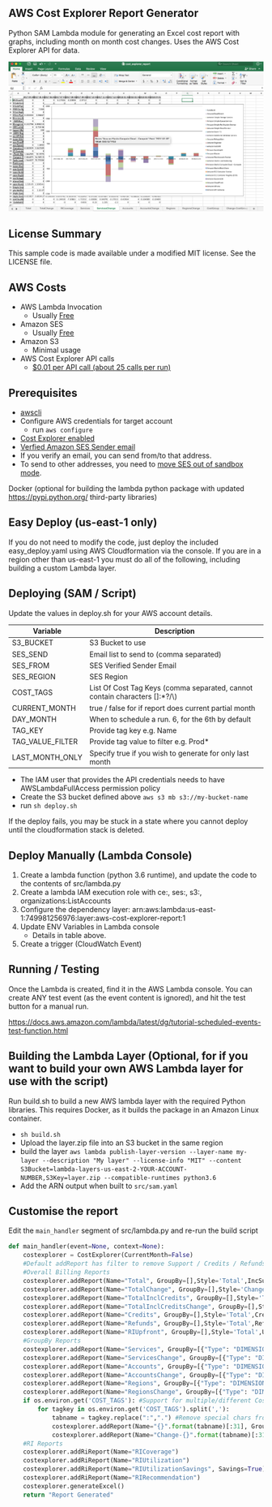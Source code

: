 ## AWS Cost Explorer Report Generator

Python SAM Lambda module for generating an Excel cost report with graphs, including month on month cost changes. Uses the AWS Cost Explorer API for data.

![screenshot](https://github.com/aws-samples/aws-cost-explorer-report/blob/master/screenshot.png)

## License Summary

This sample code is made available under a modified MIT license. See the LICENSE file.

## AWS Costs

* AWS Lambda Invocation 
  * Usually [Free](https://aws.amazon.com/free/)  
* Amazon SES 
  * Usually [Free](https://aws.amazon.com/free/)
* Amazon S3
  * Minimal usage
* AWS Cost Explorer API calls   
  * [$0.01 per API call (about 25 calls per run)](https://aws.amazon.com/aws-cost-management/pricing/)

## Prerequisites

* [awscli](https://aws.amazon.com/cli)
* Configure AWS credentials for target account
  * run `aws configure` 
* [Cost Explorer enabled](https://docs.aws.amazon.com/awsaccountbilling/latest/aboutv2/cost-explorer-signup.html)
* [Verfied Amazon SES Sender email](https://docs.aws.amazon.com/ses/latest/DeveloperGuide/verify-email-addresses.html)
* If you verify an email, you can send from/to that address.
* To send to other addresses, you need to [move SES out of sandbox mode](https://docs.aws.amazon.com/ses/latest/DeveloperGuide/request-production-access.html).  
 
Docker (optional for building the lambda python package with updated https://pypi.python.org/ third-party libraries)

## Easy Deploy (us-east-1 only)
If you do not need to modify the code, just deploy the included easy_deploy.yaml using AWS Cloudformation via the console. If you are in a region other than us-east-1 you must do all of the following, including building a custom Lambda layer.

## Deploying (SAM / Script)
Update the values in deploy.sh for your AWS account details.  

  | Variable      | Description                                            |
  | ------------- | ------------------------------------------------------ |
  | S3_BUCKET     | S3 Bucket to use                                       |
  | SES_SEND      | Email list to send to (comma separated)                |
  | SES_FROM      | SES Verified Sender Email                              |
  | SES_REGION    | SES Region                                             |
  | COST_TAGS     | List Of Cost Tag Keys (comma separated, cannot contain characters []:*?/\\)                |
  | CURRENT_MONTH | true / false for if report does current partial month  |
  | DAY_MONTH     | When to schedule a run. 6, for the 6th by default      |
  | TAG_KEY       | Provide tag key e.g. Name                              |
  | TAG_VALUE_FILTER       | Provide tag value to filter e.g. Prod*        |
  | LAST_MONTH_ONLY         | Specify true if you wish to generate for only last month  |

* The IAM user that provides the API credentials needs to have AWSLambdaFullAccess permission policy
* Create the S3 bucket defined above `aws s3 mb s3://my-bucket-name`
* run `sh deploy.sh`

If the deploy fails, you may be stuck in a state where you cannot deploy until the cloudformation stack is deleted.

## Deploy Manually (Lambda Console)

1. Create a lambda function (python 3.6 runtime), and update the code to the contents of src/lambda.py
2. Create a lambda IAM execution role with ce:, ses:, s3:, organizations:ListAccounts
3. Configure the dependency layer: arn:aws:lambda:us-east-1:749981256976:layer:aws-cost-explorer-report:1
4. Update ENV Variables in Lambda console
   * Details in table above. 
5. Create a trigger (CloudWatch Event)

## Running / Testing

Once the Lambda is created, find it in the AWS Lambda console.
You can create ANY test event (as the event content is ignored), and hit the test button for a manual run.

https://docs.aws.amazon.com/lambda/latest/dg/tutorial-scheduled-events-test-function.html

## Building the Lambda Layer (Optional, for if you want to build your own AWS Lambda layer for use with the script)
Run build.sh to build a new AWS lambda layer with the required Python libraries.
This requires Docker, as it builds the package in an Amazon Linux container.

* `sh build.sh`
* Upload the layer.zip file into an S3 bucket in the same region
* build the layer `aws lambda publish-layer-version --layer-name my-layer --description "My layer" --license-info "MIT" --content S3Bucket=lambda-layers-us-east-2-YOUR-ACCOUNT-NUMBER,S3Key=layer.zip --compatible-runtimes python3.6`
* Add the ARN output when built to `src/sam.yaml`

## Customise the report
Edit the `main_handler` segment of src/lambda.py and re-run the build script

```python
def main_handler(event=None, context=None): 
    costexplorer = CostExplorer(CurrentMonth=False)
    #Default addReport has filter to remove Support / Credits / Refunds / UpfrontRI
    #Overall Billing Reports
    costexplorer.addReport(Name="Total", GroupBy=[],Style='Total',IncSupport=True)
    costexplorer.addReport(Name="TotalChange", GroupBy=[],Style='Change')
    costexplorer.addReport(Name="TotalInclCredits", GroupBy=[],Style='Total',NoCredits=False,IncSupport=True)
    costexplorer.addReport(Name="TotalInclCreditsChange", GroupBy=[],Style='Change',NoCredits=False)
    costexplorer.addReport(Name="Credits", GroupBy=[],Style='Total',CreditsOnly=True)
    costexplorer.addReport(Name="Refunds", GroupBy=[],Style='Total',RefundOnly=True)
    costexplorer.addReport(Name="RIUpfront", GroupBy=[],Style='Total',UpfrontOnly=True)
    #GroupBy Reports
    costexplorer.addReport(Name="Services", GroupBy=[{"Type": "DIMENSION","Key": "SERVICE"}],Style='Total',IncSupport=True)
    costexplorer.addReport(Name="ServicesChange", GroupBy=[{"Type": "DIMENSION","Key": "SERVICE"}],Style='Change')
    costexplorer.addReport(Name="Accounts", GroupBy=[{"Type": "DIMENSION","Key": "LINKED_ACCOUNT"}],Style='Total')
    costexplorer.addReport(Name="AccountsChange", GroupBy=[{"Type": "DIMENSION","Key": "LINKED_ACCOUNT"}],Style='Change')
    costexplorer.addReport(Name="Regions", GroupBy=[{"Type": "DIMENSION","Key": "REGION"}],Style='Total')
    costexplorer.addReport(Name="RegionsChange", GroupBy=[{"Type": "DIMENSION","Key": "REGION"}],Style='Change')
    if os.environ.get('COST_TAGS'): #Support for multiple/different Cost Allocation tags
        for tagkey in os.environ.get('COST_TAGS').split(','):
            tabname = tagkey.replace(":",".") #Remove special chars from Excel tabname
            costexplorer.addReport(Name="{}".format(tabname)[:31], GroupBy=[{"Type": "TAG","Key": tagkey}],Style='Total')
            costexplorer.addReport(Name="Change-{}".format(tabname)[:31], GroupBy=[{"Type": "TAG","Key": tagkey}],Style='Change')
    #RI Reports
    costexplorer.addRiReport(Name="RICoverage")
    costexplorer.addRiReport(Name="RIUtilization")
    costexplorer.addRiReport(Name="RIUtilizationSavings", Savings=True)
    costexplorer.addRiReport(Name="RIRecommendation")
    costexplorer.generateExcel()
    return "Report Generated"
```

